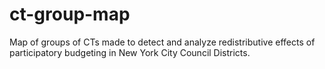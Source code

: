 # ct-group-map
Map of groups of CTs made to detect and analyze redistributive effects of participatory budgeting in New York City Council Districts.
